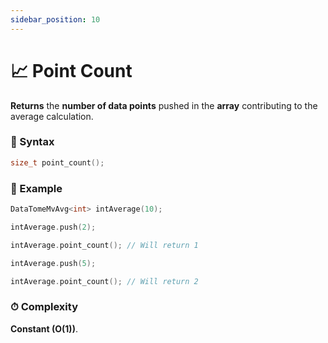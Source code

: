 ```yaml
---
sidebar_position: 10
---
```


# 📈 Point Count

**Returns** the **number of data points** pushed in the **array** contributing to the average calculation.

### 📝 Syntax

```cpp
size_t point_count();
```

### 🔮 Example

```cpp
DataTomeMvAvg<int> intAverage(10);

intAverage.push(2);

intAverage.point_count(); // Will return 1

intAverage.push(5);

intAverage.point_count(); // Will return 2
```

### ⏱ Complexity

**Constant (O(1))**.